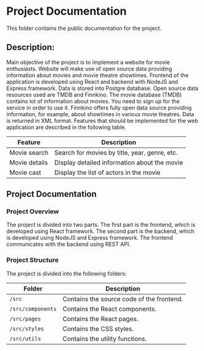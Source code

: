 # Project Documentation

This folder contains the public documentation for the project.

## Description:

Main objective of the project is to implement a website for movie enthusiasts. Website
will make use of open source data providing information about movies and movie
theatre showtimes. Frontend of the application is developed using React and backend
with NodeJS and Express framework. Data is stored into Postgre database.
Open source data resources used are TMDB and Finnkino.
The movie database (TMDB) contains lot of information about movies. You need to sign
up for the service in order to use it.
Finnkino offers fully open data source providing information, for example, about
showtimes in various movie theatres. Data is returned in XML format.
Features that should be implemented for the web application are described in the
following table.

| Feature | Description |
| --- | --- |
| Movie search | Search for movies by title, year, genre, etc. |
| Movie details | Display detailed information about the movie |
| Movie cast | Display the list of actors in the movie |



## Project Documentation

### Project Overview

The project is divided into two parts. The first part is the frontend, which is
developed using React framework. The second part is the backend, which is developed
using NodeJS and Express framework. The frontend communicates with the backend
using REST API.

### Project Structure

The project is divided into the following folders:

| Folder | Description |
| --- | --- |
| `/src` | Contains the source code of the frontend. |
| `/src/components` | Contains the React components. |
| `/src/pages` | Contains the React pages. |
| `/src/styles` | Contains the CSS styles. |
| `/src/utils` | Contains the utility functions. |

